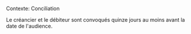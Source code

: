 Contexte: Conciliation

Le créancier et le débiteur sont convoqués quinze jours au moins avant la date de l'audience.